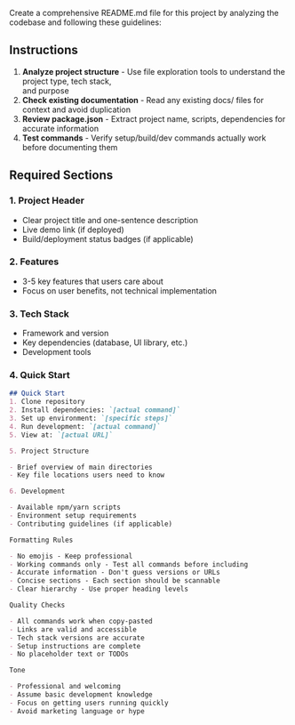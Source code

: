  Create a comprehensive README.md file for this project by analyzing the codebase and following these
  guidelines:

  ## Instructions
  1. **Analyze project structure** - Use file exploration tools to understand the project type, tech stack,        
  and purpose
  2. **Check existing documentation** - Read any existing docs/ files for context and avoid duplication
  3. **Review package.json** - Extract project name, scripts, dependencies for accurate information
  4. **Test commands** - Verify setup/build/dev commands actually work before documenting them

  ## Required Sections

  ### 1. Project Header
  - Clear project title and one-sentence description
  - Live demo link (if deployed)
  - Build/deployment status badges (if applicable)

  ### 2. Features
  - 3-5 key features that users care about
  - Focus on user benefits, not technical implementation

  ### 3. Tech Stack
  - Framework and version
  - Key dependencies (database, UI library, etc.)
  - Development tools

  ### 4. Quick Start
  ```markdown
  ## Quick Start
  1. Clone repository
  2. Install dependencies: `[actual command]`
  3. Set up environment: `[specific steps]`
  4. Run development: `[actual command]`
  5. View at: `[actual URL]`

  5. Project Structure

  - Brief overview of main directories
  - Key file locations users need to know

  6. Development

  - Available npm/yarn scripts
  - Environment setup requirements
  - Contributing guidelines (if applicable)

  Formatting Rules

  - No emojis - Keep professional
  - Working commands only - Test all commands before including
  - Accurate information - Don't guess versions or URLs
  - Concise sections - Each section should be scannable
  - Clear hierarchy - Use proper heading levels

  Quality Checks

  - All commands work when copy-pasted
  - Links are valid and accessible
  - Tech stack versions are accurate
  - Setup instructions are complete
  - No placeholder text or TODOs

  Tone

  - Professional and welcoming
  - Assume basic development knowledge
  - Focus on getting users running quickly
  - Avoid marketing language or hype